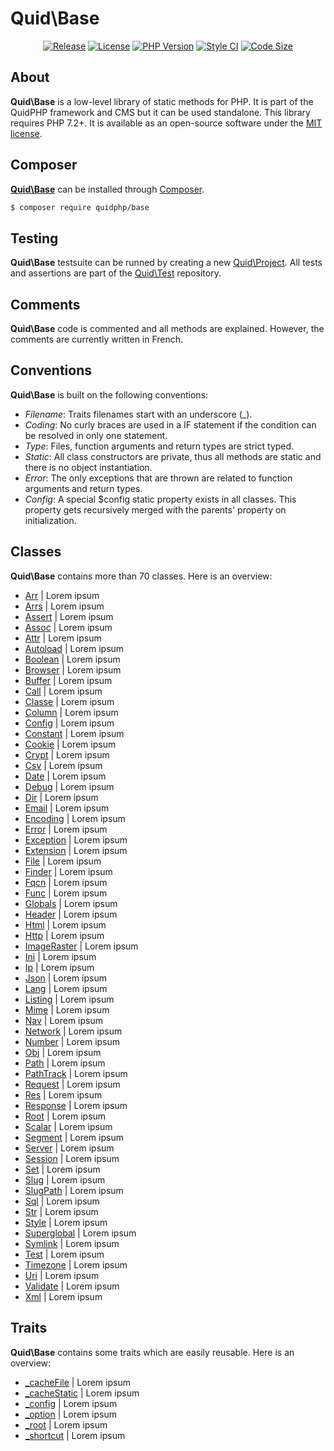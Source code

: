 # Quid\Base
<p align='center'>
  <a href='https://packagist.org/packages/quidphp/base'><img src='https://img.shields.io/github/v/release/quidphp/base' alt='Release' /></a>
  <a href='https://github.com/quidphp/base/blob/master/LICENSE'><img src='https://img.shields.io/github/license/quidphp/base' alt='License' /></a>
  <a href='https://www.php.net'><img src='https://img.shields.io/packagist/php-v/quidphp/base' alt='PHP Version' /></a>
  <a href='https://styleci.io'><img src='https://styleci.io/repos/203664262/shield' alt='Style CI' /></a>
  <a href='https://github.com/quidphp/base'><img src='https://img.shields.io/github/languages/code-size/quidphp/base' alt='Code Size' /></a>
</p>

## About
**Quid\Base** is a low-level library of static methods for PHP. It is part of the QuidPHP framework and CMS but it can be used standalone. This library requires PHP 7.2+. It is available as an open-source software under the [MIT license](LICENSE).

## Composer
**[Quid\Base](https://packagist.org/packages/quidphp/base)** can be installed through [Composer](https://getcomposer.org). 
``` bash
$ composer require quidphp/base
```

## Testing
**Quid\Base** testsuite can be runned by creating a new [Quid\Project](https://github.com/quidphp/project). All tests and assertions are part of the [Quid\Test](https://github.com/quidphp/test) repository.

## Comments
**Quid\Base** code is commented and all methods are explained. However, the comments are currently written in French.

## Conventions
**Quid\Base** is built on the following conventions:
- *Filename*: Traits filenames start with an underscore (_).
- *Coding*: No curly braces are used in a IF statement if the condition can be resolved in only one statement.
- *Type*: Files, function arguments and return types are strict typed.
- *Static*: All class constructors are private, thus all methods are static and there is no object instantiation.
- *Error*: The only exceptions that are thrown are related to function arguments and return types.
- *Config*: A special $config static property exists in all classes. This property gets recursively merged with the parents' property on initialization.

## Classes
**Quid\Base** contains more than 70 classes. Here is an overview:
- [Arr](src/Arr.php) | Lorem ipsum
- [Arrs](src/Arrs.php) | Lorem ipsum
- [Assert](src/Assert.php) | Lorem ipsum
- [Assoc](src/Assoc.php) | Lorem ipsum
- [Attr](src/Attr.php) | Lorem ipsum
- [Autoload](src/Autoload.php) | Lorem ipsum
- [Boolean](src/Boolean.php) | Lorem ipsum
- [Browser](src/Browser.php) | Lorem ipsum
- [Buffer](src/Buffer.php) | Lorem ipsum
- [Call](src/Call.php) | Lorem ipsum
- [Classe](src/Classe.php) | Lorem ipsum
- [Column](src/Column.php) | Lorem ipsum
- [Config](src/Config.php) | Lorem ipsum
- [Constant](src/Constant.php) | Lorem ipsum
- [Cookie](src/Cookie.php) | Lorem ipsum
- [Crypt](src/Crypt.php) | Lorem ipsum
- [Csv](src/Csv.php) | Lorem ipsum
- [Date](src/Date.php) | Lorem ipsum
- [Debug](src/Debug.php) | Lorem ipsum
- [Dir](src/Dir.php) | Lorem ipsum
- [Email](src/Email.php) | Lorem ipsum
- [Encoding](src/Encoding.php) | Lorem ipsum
- [Error](src/Error.php) | Lorem ipsum
- [Exception](src/Exception.php) | Lorem ipsum
- [Extension](src/Extension.php) | Lorem ipsum
- [File](src/File.php) | Lorem ipsum
- [Finder](src/Finder.php) | Lorem ipsum
- [Fqcn](src/Fqcn.php) | Lorem ipsum
- [Func](src/Func.php) | Lorem ipsum
- [Globals](src/Globals.php) | Lorem ipsum
- [Header](src/Header.php) | Lorem ipsum
- [Html](src/Html.php) | Lorem ipsum
- [Http](src/Http.php) | Lorem ipsum
- [ImageRaster](src/ImageRaster.php) | Lorem ipsum
- [Ini](src/Ini.php) | Lorem ipsum
- [Ip](src/Ip.php) | Lorem ipsum
- [Json](src/Json.php) | Lorem ipsum
- [Lang](src/Lang.php) | Lorem ipsum
- [Listing](src/Listing.php) | Lorem ipsum
- [Mime](src/Mime.php) | Lorem ipsum
- [Nav](src/Nav.php) | Lorem ipsum
- [Network](src/Network.php) | Lorem ipsum
- [Number](src/Number.php) | Lorem ipsum
- [Obj](src/Obj.php) | Lorem ipsum
- [Path](src/Path.php) | Lorem ipsum
- [PathTrack](src/PathTrack.php) | Lorem ipsum
- [Request](src/Request.php) | Lorem ipsum
- [Res](src/Res.php) | Lorem ipsum
- [Response](src/Response.php) | Lorem ipsum
- [Root](src/Root.php) | Lorem ipsum
- [Scalar](src/Scalar.php) | Lorem ipsum
- [Segment](src/Segment.php) | Lorem ipsum
- [Server](src/Server.php) | Lorem ipsum
- [Session](src/Session.php) | Lorem ipsum
- [Set](src/Set.php) | Lorem ipsum
- [Slug](src/Slug.php) | Lorem ipsum
- [SlugPath](src/SlugPath.php) | Lorem ipsum
- [Sql](src/Sql.php) | Lorem ipsum
- [Str](src/Str.php) | Lorem ipsum
- [Style](src/Style.php) | Lorem ipsum
- [Superglobal](src/Superglobal.php) | Lorem ipsum
- [Symlink](src/Symlink.php) | Lorem ipsum
- [Test](src/Test.php) | Lorem ipsum
- [Timezone](src/Timezone.php) | Lorem ipsum
- [Uri](src/Uri.php) | Lorem ipsum
- [Validate](src/Validate.php) | Lorem ipsum
- [Xml](src/Xml.php) | Lorem ipsum

## Traits
**Quid\Base** contains some traits which are easily reusable. Here is an overview:
- [_cacheFile](src/_cacheFile.php) | Lorem ipsum
- [_cacheStatic](src/_cacheStatic.php) | Lorem ipsum
- [_config](src/_config.php) | Lorem ipsum
- [_option](src/_option.php) | Lorem ipsum
- [_root](src/_root.php) | Lorem ipsum
- [_shortcut](src/_shortcut.php) | Lorem ipsum
